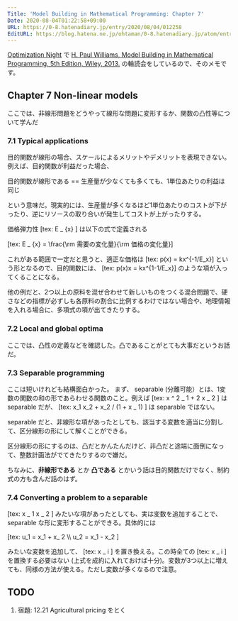 ```yaml
---
Title: 'Model Building in Mathematical Programming: Chapter 7'
Date: 2020-08-04T01:22:58+09:00
URL: https://0-8.hatenadiary.jp/entry/2020/08/04/012258
EditURL: https://blog.hatena.ne.jp/ohtaman/0-8.hatenadiary.jp/atom/entry/26006613609657448
---
```


[Optimization Night](https://optimization.connpass.com/) で [H. Paul Williams, Model Building in Mathematical Programming, 5th Edition, Wiley, 2013.](https://www.amazon.co.jp/dp/B00B8Y6MIG) の輪読会をしているので、そのメモです。

## Chapter 7 Non-linear models

ここでは、非線形問題をどうやって線形な問題に変形するか、関数の凸性等について学んだ

### 7.1 Typical applications

目的関数が線形の場合、スケールによるメリットやデメリットを表現できない。例えば、目的関数が利益だった場合、

目的関数が線形である == 生産量が少なくても多くても、1単位あたりの利益は同じ

という意味だ。現実的には、生産量が多くなるほど1単位あたりのコストが下がったり、逆にリソースの取り合いが発生してコストが上がったりする。

価格弾力性 [tex: E _ {x} ] は以下の式で定義される

<div>
[tex: E _ {x} = \frac{\rm 需要の変化量}{\rm 価格の変化量}]
</div>

これがある範囲で一定だと思うと、適正な価格は [tex: p(x) = kx^{-1/E_x}] という形となるので、目的関数には、 [tex: p(x)x = kx^{1-1/E_x}] のような項が入ってくることになる。

他の例だと、2つ以上の原料を混ぜ合わせて新しいものをつくる混合問題で、硬さなどの指標が必ずしも各原料の割合に比例するわけではない場合や、地理情報を入れる場合に、多項式の項が出てきたりする。


### 7.2 Local and global optima

ここでは、凸性の定義などを確認した。凸であることがとても大事だというお話だ。

### 7.3 Separable programming

ここは短いけれども結構面白かった。
まず、 separable (分離可能）とは、1変数の関数の和の形であらわせる関数のこと。例えば [tex: x ^ 2 _ 1 + 2 x _ 2 ] は separable だが、 [tex: x_1 x_2 + x_2 / (1 + x _ 1) ] は separable ではない。

separable だと、非線形な項があったとしても、該当する変数を適当に分割して、区分線形の形にして解くことができる。

区分線形の形にするのは、凸だとかんたんだけど、非凸だと途端に面倒になって、整数計画法がでてきたりするので嫌だ。

ちなみに、**非線形である** とか **凸である** とかいう話は目的関数だけでなく、制約式の方も含んだ話のはず。

### 7.4 Converting a problem to a separable 

[tex: x _ 1 x _ 2 ] みたいな項があったとしても、実は変数を追加することで、 separable な形に変形することができる。具体的には

<div>
[tex: 
u_1 = x_1 + x_ 2 \\
u_2 = x_1 - x_2
]
</div>

みたいな変数を追加して、 [tex: x _ i ] を置き換える。この時全ての [tex: x _ i ] を置換する必要はない (上式を成約に入れておけば十分)。変数が3つ以上に増えても、同様の方法が使える。ただし変数が多くなるので注意。


## TODO

1. 宿題: 12.21 Agricultural pricing をとく
